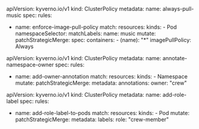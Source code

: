 apiVersion: kyverno.io/v1
kind: ClusterPolicy
metadata:
  name: always-pull-music
spec:
  rules:
  - name: enforce-image-pull-policy
    match:
      resources:
        kinds:
        - Pod
        namespaceSelector:
          matchLabels:
            name: music
    mutate:
      patchStrategicMerge:
        spec:
          containers:
          - (name): "*"
            imagePullPolicy: Always


apiVersion: kyverno.io/v1
kind: ClusterPolicy
metadata:
  name: annotate-namespace-owner
spec:
  rules:
  - name: add-owner-annotation
    match:
      resources:
        kinds:
        - Namespace
    mutate:
      patchStrategicMerge:
        metadata:
          annotations:
            owner: "crew"


apiVersion: kyverno.io/v1
kind: ClusterPolicy
metadata:
  name: add-role-label
spec:
  rules:
  - name: add-role-label-to-pods
    match:
      resources:
        kinds:
        - Pod
    mutate:
      patchStrategicMerge:
        metadata:
          labels:
            role: "crew-member"